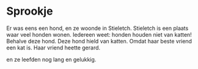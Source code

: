 # Sprookje

Er was eens een hond, en ze woonde in Stieletch.
Stieletch is een plaats waar veel honden wonen.
Iedereen weet: honden houden niet van katten!
Behalve deze hond.
Deze hond hield van katten.
Omdat haar beste vriend een kat is. 
Haar vriend heette gerard.

en ze leefden nog lang en gelukkig.
